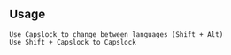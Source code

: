 ## Usage

```
Use Capslock to change between languages (Shift + Alt)
Use Shift + Capslock to Capslock
```
